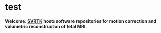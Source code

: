 # test
#### Welcome. [SVRTK](https://github.com/SVRTK) hosts software repositories for motion correction and volumetric reconstruction of fetal MRI.

